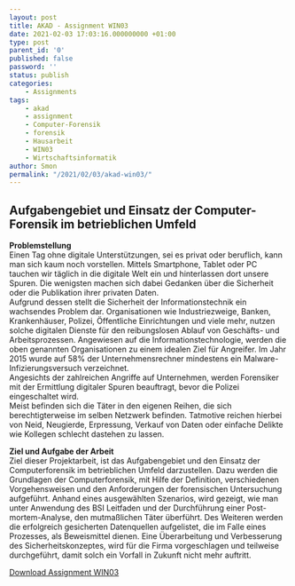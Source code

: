 ```yaml
--- 
layout: post 
title: AKAD - Assignment WIN03 
date: 2021-02-03 17:03:16.000000000 +01:00 
type: post 
parent_id: '0' 
published: false 
password: '' 
status: publish 
categories: 
    - Assignments 
tags: 
    - akad 
    - assignment 
    - Computer-Forensik 
    - forensik 
    - Hausarbeit 
    - WIN03 
    - Wirtschaftsinformatik 
author: Smon
permalink: "/2021/02/03/akad-win03/" 
---
```


**Aufgabengebiet und Einsatz der Computer-Forensik im betrieblichen Umfeld**
----------------------------------------------------------------------------

**Problemstellung**  
Einen Tag ohne digitale Unterstützungen, sei es privat oder beruflich, kann man sich kaum noch vorstellen. Mittels Smartphone, Tablet oder PC tauchen wir täglich in die digitale Welt ein und hinterlassen dort unsere Spuren. Die wenigsten machen sich dabei Gedanken über die Sicherheit oder die Publikation ihrer privaten Daten.  
Aufgrund dessen stellt die Sicherheit der Informationstechnik ein wachsendes Problem dar. Organisationen wie Industriezweige, Banken, Krankenhäuser, Polizei, Öffentliche Einrichtungen und viele mehr, nutzen solche digitalen Dienste für den reibungslosen Ablauf von Geschäfts- und Arbeitsprozessen. Angewiesen auf die Informationstechnologie, werden die oben genannten Organisationen zu einem idealen Ziel für Angreifer. Im Jahr 2015 wurde auf 58% der Unternehmensrechner mindestens ein Malware-Infizierungsversuch verzeichnet.  
Angesichts der zahlreichen Angriffe auf Unternehmen, werden Forensiker mit der Ermittlung digitaler Spuren beauftragt, bevor die Polizei eingeschaltet wird.  
Meist befinden sich die Täter in den eigenen Reihen, die sich berechtigterweise im selben Netzwerk befinden. Tatmotive reichen hierbei von Neid, Neugierde, Erpressung, Verkauf von Daten oder einfache Delikte wie Kollegen schlecht dastehen zu lassen.

**Ziel und Aufgabe der Arbeit**  
Ziel dieser Projektarbeit, ist das Aufgabengebiet und den Einsatz der Computerforensik im betrieblichen Umfeld darzustellen. Dazu werden die Grundlagen der Computerforensik, mit Hilfe der Definition, verschiedenen Vorgehensweisen und den Anforderungen der forensischen Untersuchung aufgeführt. Anhand eines ausgewählten Szenarios, wird gezeigt, wie man unter Anwendung des BSI Leitfaden und der Durchführung einer Post-mortem-Analyse, den mutmaßlichen Täter überführt. Des Weiteren werden die erfolgreich gesicherten Datenquellen aufgelistet, die im Falle eines Prozesses, als Beweismittel dienen. Eine Überarbeitung und Verbesserung des Sicherheitskonzeptes, wird für die Firma vorgeschlagen und teilweise durchgeführt, damit solch ein Vorfall in Zukunft nicht mehr auftritt.

[Download Assignment WIN03](https://elesie.de/wp-content/uploads/2021/02/AKAD_SEisele_ASS_WIN03_Forensik.pdf)